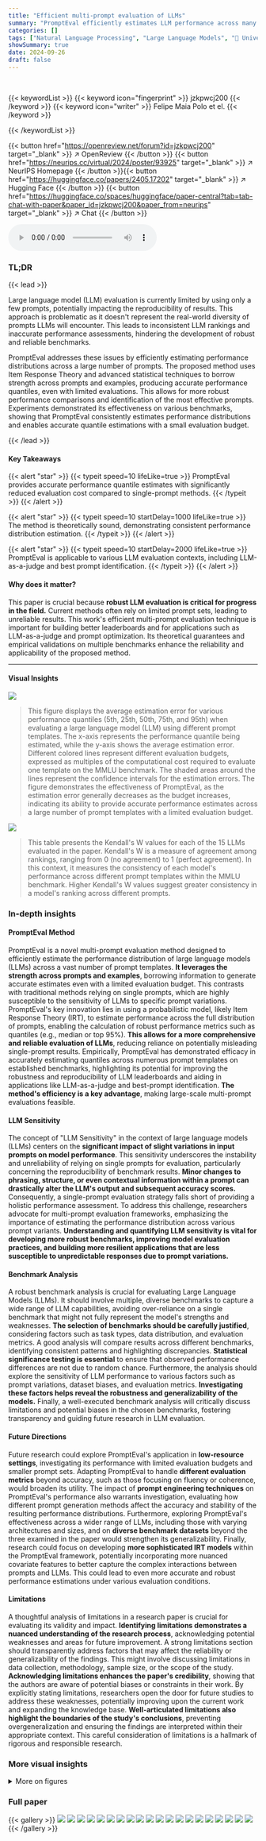 ```yaml
---
title: "Efficient multi-prompt evaluation of LLMs"
summary: "PromptEval efficiently estimates LLM performance across many prompts, providing robust performance metrics and enabling reliable LLM comparisons."
categories: []
tags: ["Natural Language Processing", "Large Language Models", "🏢 University of Michigan",]
showSummary: true
date: 2024-09-26
draft: false
---
```


<br>

{{< keywordList >}}
{{< keyword icon="fingerprint" >}} jzkpwcj200 {{< /keyword >}}
{{< keyword icon="writer" >}} Felipe Maia Polo et el. {{< /keyword >}}
 
{{< /keywordList >}}

{{< button href="https://openreview.net/forum?id=jzkpwcj200" target="_blank" >}}
↗ OpenReview
{{< /button >}}
{{< button href="https://neurips.cc/virtual/2024/poster/93925" target="_blank" >}}
↗ NeurIPS Homepage
{{< /button >}}{{< button href="https://huggingface.co/papers/2405.17202" target="_blank" >}}
↗ Hugging Face
{{< /button >}}
{{< button href="https://huggingface.co/spaces/huggingface/paper-central?tab=tab-chat-with-paper&paper_id=jzkpwcj200&paper_from=neurips" target="_blank" >}}
↗ Chat
{{< /button >}}



<audio controls>
    <source src="https://ai-paper-reviewer.com/jzkpwcj200/podcast.wav" type="audio/wav">
    Your browser does not support the audio element.
</audio>


### TL;DR


{{< lead >}}

Large language model (LLM) evaluation is currently limited by using only a few prompts, potentially impacting the reproducibility of results.  This approach is problematic as it doesn't represent the real-world diversity of prompts LLMs will encounter.  This leads to inconsistent LLM rankings and inaccurate performance assessments, hindering the development of robust and reliable benchmarks. 

PromptEval addresses these issues by efficiently estimating performance distributions across a large number of prompts. The proposed method uses Item Response Theory and advanced statistical techniques to borrow strength across prompts and examples, producing accurate performance quantiles, even with limited evaluations.  This allows for more robust performance comparisons and identification of the most effective prompts.  Experiments demonstrated its effectiveness on various benchmarks, showing that PromptEval consistently estimates performance distributions and enables accurate quantile estimations with a small evaluation budget.

{{< /lead >}}


#### Key Takeaways

{{< alert "star" >}}
{{< typeit speed=10 lifeLike=true >}} PromptEval provides accurate performance quantile estimates with significantly reduced evaluation cost compared to single-prompt methods. {{< /typeit >}}
{{< /alert >}}

{{< alert "star" >}}
{{< typeit speed=10 startDelay=1000 lifeLike=true >}} The method is theoretically sound, demonstrating consistent performance distribution estimation. {{< /typeit >}}
{{< /alert >}}

{{< alert "star" >}}
{{< typeit speed=10 startDelay=2000 lifeLike=true >}} PromptEval is applicable to various LLM evaluation contexts, including LLM-as-a-judge and best prompt identification. {{< /typeit >}}
{{< /alert >}}

#### Why does it matter?
This paper is crucial because **robust LLM evaluation is critical for progress in the field.**  Current methods often rely on limited prompt sets, leading to unreliable results. This work's efficient multi-prompt evaluation technique is important for building better leaderboards and for applications such as LLM-as-a-judge and prompt optimization. Its theoretical guarantees and empirical validations on multiple benchmarks enhance the reliability and applicability of the proposed method.

------
#### Visual Insights



![](https://ai-paper-reviewer.com/jzkpwcj200/figures_0_1.jpg)

> This figure displays the average estimation error for various performance quantiles (5th, 25th, 50th, 75th, and 95th) when evaluating a large language model (LLM) using different prompt templates.  The x-axis represents the performance quantile being estimated, while the y-axis shows the average estimation error. Different colored lines represent different evaluation budgets, expressed as multiples of the computational cost required to evaluate one template on the MMLU benchmark. The shaded areas around the lines represent the confidence intervals for the estimation errors. The figure demonstrates the effectiveness of PromptEval, as the estimation error generally decreases as the budget increases, indicating its ability to provide accurate performance estimates across a large number of prompt templates with a limited evaluation budget.





![](https://ai-paper-reviewer.com/jzkpwcj200/tables_22_1.jpg)

> This table presents the Kendall's W values for each of the 15 LLMs evaluated in the paper. Kendall's W is a measure of agreement among rankings, ranging from 0 (no agreement) to 1 (perfect agreement).  In this context, it measures the consistency of each model's performance across different prompt templates within the MMLU benchmark. Higher Kendall's W values suggest greater consistency in a model's ranking across different prompts.





### In-depth insights


#### PromptEval Method
PromptEval is a novel multi-prompt evaluation method designed to efficiently estimate the performance distribution of large language models (LLMs) across a vast number of prompt templates.  **It leverages the strength across prompts and examples**, borrowing information to generate accurate estimates even with a limited evaluation budget. This contrasts with traditional methods relying on single prompts, which are highly susceptible to the sensitivity of LLMs to specific prompt variations.  PromptEval's key innovation lies in using a probabilistic model, likely Item Response Theory (IRT), to estimate performance across the full distribution of prompts, enabling the calculation of robust performance metrics such as quantiles (e.g., median or top 95%).  **This allows for a more comprehensive and reliable evaluation of LLMs**, reducing reliance on potentially misleading single-prompt results.  Empirically, PromptEval has demonstrated efficacy in accurately estimating quantiles across numerous prompt templates on established benchmarks, highlighting its potential for improving the robustness and reproducibility of LLM leaderboards and aiding in applications like LLM-as-a-judge and best-prompt identification.  **The method's efficiency is a key advantage**, making large-scale multi-prompt evaluations feasible.

#### LLM Sensitivity
The concept of "LLM Sensitivity" in the context of large language models (LLMs) centers on the **significant impact of slight variations in input prompts on model performance**.  This sensitivity underscores the instability and unreliability of relying on single prompts for evaluation, particularly concerning the reproducibility of benchmark results.  **Minor changes to phrasing, structure, or even contextual information within a prompt can drastically alter the LLM's output and subsequent accuracy scores.** Consequently, a single-prompt evaluation strategy falls short of providing a holistic performance assessment.  To address this challenge, researchers advocate for multi-prompt evaluation frameworks, emphasizing the importance of estimating the performance distribution across various prompt variants. **Understanding and quantifying LLM sensitivity is vital for developing more robust benchmarks, improving model evaluation practices, and building more resilient applications that are less susceptible to unpredictable responses due to prompt variations.**

#### Benchmark Analysis
A robust benchmark analysis is crucial for evaluating Large Language Models (LLMs).  It should involve multiple, diverse benchmarks to capture a wide range of LLM capabilities, avoiding over-reliance on a single benchmark that might not fully represent the model's strengths and weaknesses. **The selection of benchmarks should be carefully justified**, considering factors such as task types, data distribution, and evaluation metrics.  A good analysis will compare results across different benchmarks, identifying consistent patterns and highlighting discrepancies.  **Statistical significance testing is essential** to ensure that observed performance differences are not due to random chance.  Furthermore, the analysis should explore the sensitivity of LLM performance to various factors such as prompt variations, dataset biases, and evaluation metrics.  **Investigating these factors helps reveal the robustness and generalizability of the models.**  Finally, a well-executed benchmark analysis will critically discuss limitations and potential biases in the chosen benchmarks, fostering transparency and guiding future research in LLM evaluation.

#### Future Directions
Future research could explore PromptEval's application in **low-resource settings**, investigating its performance with limited evaluation budgets and smaller prompt sets.  Adapting PromptEval to handle **different evaluation metrics** beyond accuracy, such as those focusing on fluency or coherence, would broaden its utility. The impact of **prompt engineering techniques** on PromptEval's performance also warrants investigation, evaluating how different prompt generation methods affect the accuracy and stability of the resulting performance distributions.  Furthermore, exploring PromptEval's effectiveness across a wider range of LLMs, including those with varying architectures and sizes, and on **diverse benchmark datasets** beyond the three examined in the paper would strengthen its generalizability.  Finally, research could focus on developing **more sophisticated IRT models** within the PromptEval framework, potentially incorporating more nuanced covariate features to better capture the complex interactions between prompts and LLMs. This could lead to even more accurate and robust performance estimations under various evaluation conditions.

#### Limitations
A thoughtful analysis of limitations in a research paper is crucial for evaluating its validity and impact.  **Identifying limitations demonstrates a nuanced understanding of the research process**, acknowledging potential weaknesses and areas for future improvement.  A strong limitations section should transparently address factors that may affect the reliability or generalizability of the findings.  This might involve discussing limitations in data collection, methodology, sample size, or the scope of the study.  **Acknowledging limitations enhances the paper's credibility**, showing that the authors are aware of potential biases or constraints in their work. By explicitly stating limitations, researchers open the door for future studies to address these weaknesses, potentially improving upon the current work and expanding the knowledge base.  **Well-articulated limitations also highlight the boundaries of the study's conclusions**, preventing overgeneralization and ensuring the findings are interpreted within their appropriate context. This careful consideration of limitations is a hallmark of rigorous and responsible research.


### More visual insights

<details>
<summary>More on figures
</summary>


![](https://ai-paper-reviewer.com/jzkpwcj200/figures_7_1.jpg)

> The figure displays the Wasserstein-1 distance, a measure of the difference between the true performance distribution and the estimated distribution using different methods (avg, PE-Rasch, PE-discrete, PE-EmbPT, PE-EmbFT) across three benchmarks (MMLU, LMentry, BBH) at different evaluation budget sizes.  Lower values indicate better estimation accuracy. The shaded areas represent the standard error across multiple random evaluations.  The figure shows that PromptEval methods (PE variants) significantly outperform the baseline average method (avg) across all benchmarks and budget sizes.


![](https://ai-paper-reviewer.com/jzkpwcj200/figures_7_2.jpg)

> This figure shows the performance of different variations of PromptEval in estimating various performance quantiles (5th, 25th, 50th, 75th, and 95th) across three different benchmarks (MMLU, LMentry, and BBH).  The x-axis represents the evaluation budget, and the y-axis represents the estimation error.  The different colored lines represent different variations of the PromptEval method, allowing for a comparison of their performance under varying conditions. The shaded area around each line indicates the uncertainty in the estimation.


![](https://ai-paper-reviewer.com/jzkpwcj200/figures_8_1.jpg)

> This figure shows the performance distribution estimations using different methods (ground truth, average, PromptEval using Rasch model, and PromptEval using pre-trained embeddings) for four different LLMs (Cohere Command, Qwen1.5-7B-Chat, Mistral-7B-Instruct-v0.2, LLaMa-2-70B-Chat) on the AlpacaEval 2.0 benchmark with 100 prompt variations. The Wasserstein-1 distance (W1) is used to measure the estimation error for each method.


![](https://ai-paper-reviewer.com/jzkpwcj200/figures_8_2.jpg)

> This figure compares the performance of PromptEval against the TRIPLE-GSE baseline in a best-prompt identification task.  It shows the regret (difference between the best prompt's performance and the chosen prompt's performance) across different evaluation budgets.  Different versions of PromptEval (using different types of prompt covariates) are compared, demonstrating its superior performance across various settings.


![](https://ai-paper-reviewer.com/jzkpwcj200/figures_9_1.jpg)

> The figure shows the distribution of accuracy spreads (the difference between the maximum and minimum accuracy across different prompt templates) for various LLMs across the 57 subjects in the MMLU benchmark.  The x-axis represents the spread in accuracy, and the y-axis represents the density. Each curve represents a different LLM.  The figure illustrates the variability in LLM performance depending on the prompt used, even within a single subject.  This variability highlights the importance of methods like PromptEval, which aim to estimate LLM performance across a range of prompts.


![](https://ai-paper-reviewer.com/jzkpwcj200/figures_15_1.jpg)

> The figure shows the Wasserstein-1 distance between the estimated and true performance distributions for three different benchmarks (MMLU, BIG-bench Hard, and LMentry).  It compares the performance of PromptEval against a baseline method ('avg').  Different variations of PromptEval are shown, each using a different method to estimate performance.  The x-axis shows the evaluation budget and the y-axis represents the Wasserstein-1 distance which measures the difference between distributions. Lower values indicate better estimation accuracy. The results show PromptEval outperforms the baseline across all benchmarks and budget levels.


![](https://ai-paper-reviewer.com/jzkpwcj200/figures_15_2.jpg)

> This figure compares the performance of PromptEval against a baseline method in estimating the performance distribution of LLMs across different prompt templates.  It shows the Wasserstein-1 distance, a metric quantifying the difference between the true and estimated performance distributions for three benchmarks (MMLU, BBH, and LMentry) across various evaluation budgets. The different colored lines represent different variations of the PromptEval method, highlighting their effectiveness in accurately estimating the LLM performance distribution, even with limited evaluations.


![](https://ai-paper-reviewer.com/jzkpwcj200/figures_16_1.jpg)

> The figure displays the effectiveness of different variations of PromptEval (PE) against the 'avg' baseline strategy in estimating the performance distribution across prompt templates.  It shows Wasserstein-1 distance errors for performance distribution estimation on three benchmarks (MMLU, LMentry, and BBH) across different evaluation budgets. Five variations of PromptEval are compared: PE-Rasch, PE-discrete, PE-EmbPT, PE-EmbFT, and the average baseline.  The results demonstrate that PromptEval consistently outperforms the baseline, particularly as the budget increases. The use of pre-trained embeddings (PE-EmbPT) shows promising results across benchmarks.


![](https://ai-paper-reviewer.com/jzkpwcj200/figures_16_2.jpg)

> This figure displays the effectiveness of different variations of PromptEval (PE) against the 'avg' baseline strategy in estimating the performance distribution of LLMs across various prompt templates.  The x-axis represents the evaluation budget (number of evaluations), and the y-axis shows the Wasserstein-1 distance, which measures the difference between the true performance distribution and the estimated distribution. The figure shows results for three benchmarks: MMLU, LMentry, and BBH.  Each line represents a different method: 'avg' (simple average of scores), PE-Rasch (a basic IRT model), PE-discrete (using discrete prompt features), PE-EmbPT (using pre-trained embeddings for prompts), and PE-EmbFT (using fine-tuned embeddings for prompts).  The shaded area around each line represents the standard deviation of the estimation errors across multiple runs.


![](https://ai-paper-reviewer.com/jzkpwcj200/figures_17_1.jpg)

> This figure displays the effectiveness of different variations of PromptEval (PE) against a baseline strategy ('avg') in estimating the performance distribution of LLMs across various prompt templates.  The x-axis represents the evaluation budget (in multiples of a single-prompt evaluation), and the y-axis represents the Wasserstein-1 distance, a measure of the error in estimating the performance distribution.  The figure includes results for three benchmarks: MMLU, BIG-bench Hard (BBH), and LMentry. Each line represents a different method for estimating the distribution, with PE-Rasch, PE-discrete, PE-EmbPT, and PE-EmbFT representing variations of PromptEval, showcasing the use of different covariates.


![](https://ai-paper-reviewer.com/jzkpwcj200/figures_17_2.jpg)

> This heatmap visualizes the consistency of prompt templates in influencing the judge's scores across different LLMs. Each row represents a prompt template, and each column represents an LLM. The color intensity indicates the score assigned by the judge (GPT-4), ranging from lower scores (darker colors) to higher scores (brighter colors). The figure demonstrates that certain templates consistently elicit either higher or lower scores across all LLMs, suggesting a level of predictability in prompt influence.


![](https://ai-paper-reviewer.com/jzkpwcj200/figures_18_1.jpg)

> The figure shows the comparison of regret between PromptEval and TRIPLE-GSE for best-prompt identification task across three different benchmarks. PromptEval consistently shows lower regret compared to TRIPLE-GSE, indicating its effectiveness in identifying the best prompt efficiently. The different line styles represent different variations of PromptEval and TRIPLE-GSE, each using different types of covariates. The x-axis represents the budget, and the y-axis represents the regret.


![](https://ai-paper-reviewer.com/jzkpwcj200/figures_18_2.jpg)

> This figure compares the regret of PromptEval against the baseline TRIPLE-GSE [Shi et al., 2024] with a logistic regression performance predictor using one-hot encoding, discrete covariates, and pre-trained embeddings for covariates. It shows that using PromptEval for best-prompt identification results in lower regret, i.e., the performance of the best template minus the performance of the chosen template.


![](https://ai-paper-reviewer.com/jzkpwcj200/figures_19_1.jpg)

> The figure presents the performance of different variations of PromptEval in estimating various quantiles (5th, 25th, 50th, 75th, and 95th) of the performance distribution across prompt templates.  It displays the estimation error for three benchmark datasets (MMLU, LMentry, and BBH) across different evaluation budgets.  Each point represents the average error across multiple trials, and error bars indicate variability. The figure allows for comparison of different PromptEval variations (including those utilizing different prompt embedding methods) and a baseline average method.


![](https://ai-paper-reviewer.com/jzkpwcj200/figures_21_1.jpg)

> This figure shows the distribution of MMLU accuracy scores across 57 subjects for 15 different LLMs.  Each distribution represents the accuracy of a single LLM across all subjects.  The purpose is to visualize the performance consistency of each LLM across various subjects in MMLU. The x-axis represents the MMLU accuracy, and the y-axis shows the density of the distribution.


![](https://ai-paper-reviewer.com/jzkpwcj200/figures_21_2.jpg)

> This figure shows the average estimation error for different performance quantiles (5th, 25th, 50th, 75th, 95th) when estimating performance across 100 different prompt templates using a limited evaluation budget. The budget is represented as multiples of a single-prompt evaluation.  The plot illustrates that PromptEval can accurately estimate performance quantiles even with a limited budget, outperforming the baseline method, particularly for higher quantiles.


![](https://ai-paper-reviewer.com/jzkpwcj200/figures_22_1.jpg)

> This figure presents the results of experiments evaluating the performance of different PromptEval variations in estimating performance quantiles across various benchmarks (MMLU, BBH, LMentry).  The plots show the average estimation errors for different quantiles (5th, 25th, 50th, 75th, 95th) across multiple tasks and LLMs, for varying evaluation budgets.  The error bars represent the average error across the LLMs.  The figure illustrates the effectiveness of PromptEval in accurately estimating performance quantiles, even with limited evaluation budgets, particularly for the median (50th percentile).


</details>






### Full paper

{{< gallery >}}
<img src="https://ai-paper-reviewer.com/jzkpwcj200/1.png" class="grid-w50 md:grid-w33 xl:grid-w25" />
<img src="https://ai-paper-reviewer.com/jzkpwcj200/2.png" class="grid-w50 md:grid-w33 xl:grid-w25" />
<img src="https://ai-paper-reviewer.com/jzkpwcj200/3.png" class="grid-w50 md:grid-w33 xl:grid-w25" />
<img src="https://ai-paper-reviewer.com/jzkpwcj200/4.png" class="grid-w50 md:grid-w33 xl:grid-w25" />
<img src="https://ai-paper-reviewer.com/jzkpwcj200/5.png" class="grid-w50 md:grid-w33 xl:grid-w25" />
<img src="https://ai-paper-reviewer.com/jzkpwcj200/6.png" class="grid-w50 md:grid-w33 xl:grid-w25" />
<img src="https://ai-paper-reviewer.com/jzkpwcj200/7.png" class="grid-w50 md:grid-w33 xl:grid-w25" />
<img src="https://ai-paper-reviewer.com/jzkpwcj200/8.png" class="grid-w50 md:grid-w33 xl:grid-w25" />
<img src="https://ai-paper-reviewer.com/jzkpwcj200/9.png" class="grid-w50 md:grid-w33 xl:grid-w25" />
<img src="https://ai-paper-reviewer.com/jzkpwcj200/10.png" class="grid-w50 md:grid-w33 xl:grid-w25" />
<img src="https://ai-paper-reviewer.com/jzkpwcj200/11.png" class="grid-w50 md:grid-w33 xl:grid-w25" />
<img src="https://ai-paper-reviewer.com/jzkpwcj200/12.png" class="grid-w50 md:grid-w33 xl:grid-w25" />
<img src="https://ai-paper-reviewer.com/jzkpwcj200/13.png" class="grid-w50 md:grid-w33 xl:grid-w25" />
<img src="https://ai-paper-reviewer.com/jzkpwcj200/14.png" class="grid-w50 md:grid-w33 xl:grid-w25" />
<img src="https://ai-paper-reviewer.com/jzkpwcj200/15.png" class="grid-w50 md:grid-w33 xl:grid-w25" />
<img src="https://ai-paper-reviewer.com/jzkpwcj200/16.png" class="grid-w50 md:grid-w33 xl:grid-w25" />
<img src="https://ai-paper-reviewer.com/jzkpwcj200/17.png" class="grid-w50 md:grid-w33 xl:grid-w25" />
<img src="https://ai-paper-reviewer.com/jzkpwcj200/18.png" class="grid-w50 md:grid-w33 xl:grid-w25" />
<img src="https://ai-paper-reviewer.com/jzkpwcj200/19.png" class="grid-w50 md:grid-w33 xl:grid-w25" />
<img src="https://ai-paper-reviewer.com/jzkpwcj200/20.png" class="grid-w50 md:grid-w33 xl:grid-w25" />
{{< /gallery >}}